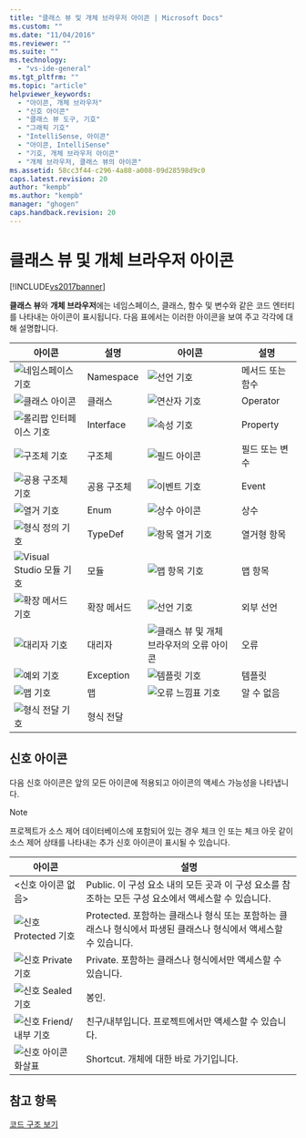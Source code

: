 ```yaml
---
title: "클래스 뷰 및 개체 브라우저 아이콘 | Microsoft Docs"
ms.custom: ""
ms.date: "11/04/2016"
ms.reviewer: ""
ms.suite: ""
ms.technology: 
  - "vs-ide-general"
ms.tgt_pltfrm: ""
ms.topic: "article"
helpviewer_keywords: 
  - "아이콘, 개체 브라우저"
  - "신호 아이콘"
  - "클래스 뷰 도구, 기호"
  - "그래픽 기호"
  - "IntelliSense, 아이콘"
  - "아이콘, IntelliSense"
  - "기호, 개체 브라우저 아이콘"
  - "개체 브라우저, 클래스 뷰의 아이콘"
ms.assetid: 58cc3f44-c296-4a88-a008-09d28598d9c0
caps.latest.revision: 20
author: "kempb"
ms.author: "kempb"
manager: "ghogen"
caps.handback.revision: 20
---
```

# 클래스 뷰 및 개체 브라우저 아이콘
[!INCLUDE[vs2017banner](../code-quality/includes/vs2017banner.md)]

**클래스 뷰**와 **개체 브라우저**에는 네임스페이스, 클래스, 함수 및 변수와 같은 코드 엔터티를 나타내는 아이콘이 표시됩니다.  다음 표에서는 이러한 아이콘을 보여 주고 각각에 대해 설명합니다.  
  
|아이콘|설명|아이콘|설명|  
|---------|--------|---------|--------|  
|![네임스페이스 기호](../ide/media/vxnamespace_icon.gif "vxNamespace\_Icon")|Namespace|![선언 기호](../ide/media/vxmethod_icon.png "vxMethod\_Icon")|메서드 또는 함수|  
|![클래스 아이콘](../ide/media/vxclass_icon.png "vxClass\_Icon")|클래스|![연산자 기호](../ide/media/vxoperator_icon.png "vxOperator\_Icon")|Operator|  
|![롤리팝 인터페이스 기호](../ide/media/vxinterface_icon.png "vxInterface\_Icon")|Interface|![속성 기호](../ide/media/vxproperty_icon.png "vxProperty\_Icon")|Property|  
|![구조체 기호](../ide/media/vxstruct_icon.png "vxStruct\_Icon")|구조체|![필드 아이콘](../ide/media/vxfield_icon.png "vxField\_Icon")|필드 또는 변수|  
|![공용 구조체 기호](../ide/media/vxunion_icon.png "vxUnion\_Icon")|공용 구조체|![이벤트 기호](../ide/media/vxevent_icon.png "vxEvent\_Icon")|Event|  
|![열거 기호](../ide/media/vxenum_icon.png "vxEnum\_Icon")|Enum|![상수 아이콘](../ide/media/vxconstant_icon.png "vxConstant\_Icon")|상수|  
|![형식 정의 기호](../ide/media/vxtypedef_icon.png "vxTypeDef\_Icon")|TypeDef|![항목 열거 기호](../ide/media/vxenumitem_icon.png "vxEnumItem\_Icon")|열거형 항목|  
|![Visual Studio 모듈 기호](../ide/media/vxmodule_icon.gif "vxModule\_Icon")|모듈|![맵 항목 기호](../ide/media/vxmapitem_icon.png "vxMapItem\_Icon")|맵 항목|  
|![확장 메서드 기호](../ide/media/extensionmethod.png "ExtensionMethod")|확장 메서드|![선언 기호](../ide/media/vxmethod_icon.png "vxMethod\_Icon")|외부 선언|  
|![대리자 기호](../ide/media/vxdelegate_icon.png "vxDelegate\_Icon")|대리자|![클래스 뷰 및 개체 브라우저의 오류 아이콘](../ide/media/erroricon.png "ErrorIcon")|오류|  
|![예외 기호](../ide/media/vxexception_icon.png "vxException\_Icon")|Exception|![템플릿 기호](../ide/media/vxtemplate_icon.png "vxTemplate\_Icon")|템플릿|  
|![맵 기호](../ide/media/vxmap_icon.png "vxMap\_Icon")|맵|![오류 느낌표 기호](../ide/media/vxerror_icon.png "vxError\_Icon")|알 수 없음|  
|![형식 전달 기호](../ide/media/ob_type_forward.png "ob\_type\_forward")|형식 전달|||  
  
## 신호 아이콘  
 다음 신호 아이콘은 앞의 모든 아이콘에 적용되고 아이콘의 액세스 가능성을 나타냅니다.  
  
> [!NOTE]
>  프로젝트가 소스 제어 데이터베이스에 포함되어 있는 경우 체크 인 또는 체크 아웃 같이 소스 제어 상태를 나타내는 추가 신호 아이콘이 표시될 수 있습니다.  
  
|아이콘|설명|  
|---------|--------|  
|\<신호 아이콘 없음\>|Public.  이 구성 요소 내의 모든 곳과 이 구성 요소를 참조하는 모든 구성 요소에서 액세스할 수 있습니다.|  
|![신호 Protected 기호](../ide/media/vxsignal_icon_key.png "vxSignal\_Icon\_Key")|Protected.  포함하는 클래스나 형식 또는 포함하는 클래스나 형식에서 파생된 클래스나 형식에서 액세스할 수 있습니다.|  
|![신호 Private 기호](../ide/media/vxsignal_icon_lock.png "vxSignal\_Icon\_Lock")|Private.  포함하는 클래스나 형식에서만 액세스할 수 있습니다.|  
|![신호 Sealed 기호](../ide/media/vxsignal_icon_envelope.png "vxSignal\_Icon\_Envelope")|봉인.|  
|![신호 Friend&#47;내부 기호](../ide/media/vxsignal_icon_diamond.png "vxSignal\_Icon\_Diamond")|친구\/내부입니다.  프로젝트에서만 액세스할 수 있습니다.|  
|![신호 아이콘 화살표](../ide/media/vxsignal_icon_arrow.gif "vxSignal\_Icon\_Arrow")|Shortcut.  개체에 대한 바로 가기입니다.|  
  
## 참고 항목  
 [코드 구조 보기](../ide/viewing-the-structure-of-code.md)